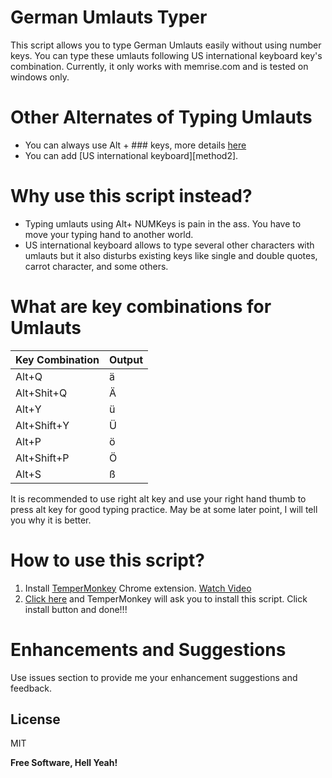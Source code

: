 # German Umlauts Typer

This script allows you to type German Umlauts easily without using number keys. You can type these umlauts following US international keyboard key's combination. Currently, it only works with memrise.com and is tested on windows only. 

# Other Alternates of Typing Umlauts

  - You can always use Alt + ### keys, more details [here][method1]
  - You can add [US international keyboard][method2]. 


# Why use this script instead?

  - Typing umlauts using Alt+ NUMKeys is pain in the ass. You have to move your typing hand to another world. 
  - US international keyboard allows to type several other characters with umlauts but it also disturbs existing keys like single and double quotes, carrot character, and some others. 
  

# What are key combinations for Umlauts

| Key Combination | Output |
| ------ | ------ |
| Alt+Q | ä |
| Alt+Shit+Q | Ä |
| Alt+Y | ü |
| Alt+Shift+Y | Ü |
| Alt+P | ö |
| Alt+Shift+P | Ö |
| Alt+S | ß |
  
It is recommended to use right alt key and use your right hand thumb to press alt key for good typing practice. May be at some later point, I will tell you why it is better. 

# How to use this script?

  1. Install [TemperMonkey][guide1] Chrome extension. [Watch Video][video1]
  2. [Click here][guide2] and TemperMonkey will ask you to install this script. Click install button and done!!!

# Enhancements and Suggestions
Use issues section to provide me your enhancement suggestions and feedback. 

License
----

MIT


**Free Software, Hell Yeah!**

   [method1]: <https://forum.duolingo.com/comment/3635953/An-easy-way-to-type-the-Umlaut-letters>
   [guide1]: <https://chrome.google.com/webstore/detail/tampermonkey/dhdgffkkebhmkfjojejmpbldmpobfkfo//Open>
   [video1]: <https://www.youtube.com/watch?v=cu4XeYtqXbM>
   [guide2]: <https://github.com/EresDev/GermanUmlautsTyper/blob/master/GermanUmlautsTyper.user.js>
   

